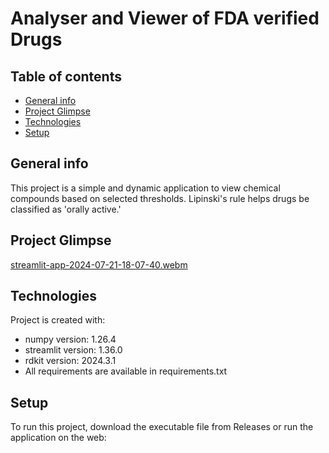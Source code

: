 # Analyser and Viewer of FDA verified Drugs
## Table of contents
* [General info](#general-info)
* [Project Glimpse](#glimpse)
* [Technologies](#technologies)
* [Setup](#setup)

## General info
This project is a simple and dynamic application to view chemical compounds based on selected thresholds. Lipinski's rule helps drugs be classified as 'orally active.' 

## Project Glimpse

[streamlit-app-2024-07-21-18-07-40.webm](https://github.com/user-attachments/assets/9eac3534-80e7-40db-b4e6-5ae09643513b)

	
## Technologies
Project is created with:
* numpy version: 1.26.4
* streamlit version: 1.36.0
* rdkit version: 2024.3.1
* All requirements are available in requirements.txt
	
## Setup
To run this project, download the executable file from Releases or run the application on the web:



